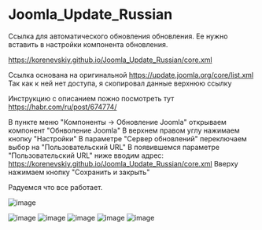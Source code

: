 # Joomla_Update_Russian

Ссылка для автоматического обновления обновления.
Ее нужно вставить в настройки компонента обновления.

https://korenevskiy.github.io/Joomla_Update_Russian/core.xml


Ссылка основана на оригинальной 
https://update.joomla.org/core/list.xml
Так как к ней нет доступа, я скопировал данные верхнюю ссылку

Инструкцию с описанием пожно посмотреть тут https://habr.com/ru/post/674774/

В пункте меню "Компоненты -> Обновление Joomla" открываем компонент "Обнволение Joomla"
В верхнем правом углу нажимаем кнопку "Настройки"
В параметре "Сервер обновлений" переключаем выбор на "Пользовательский URL"
В появившемся параметре "Пользовательский URL" ниже вводим адрес:
https://korenevskiy.github.io/Joomla_Update_Russian/core.xml
Вверху нажимаем кнопку "Сохранить и закрыть"

Радуемся что все работает.

 ![image](https://user-images.githubusercontent.com/6898474/177043557-a85fd208-7412-481e-9586-1c6850f8480e.png)

![image](https://user-images.githubusercontent.com/6898474/177043509-77d91c76-5a71-46b8-9df5-b9f4f9b6a002.png)
![image](https://user-images.githubusercontent.com/6898474/177043512-e58d69e5-2ade-4886-b244-eec35c24e57c.png)
![image](https://user-images.githubusercontent.com/6898474/177043516-602c988c-1e27-430b-ae11-95ffc010430b.png)
![image](https://user-images.githubusercontent.com/6898474/177043522-4a472118-1893-45ba-b6b3-2765c5221748.png)
![image](https://user-images.githubusercontent.com/6898474/177043621-c11b1f97-54a5-41d3-9428-a9cbabf50398.png)

